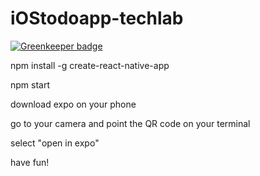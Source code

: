 # iOStodoapp-techlab

[![Greenkeeper badge](https://badges.greenkeeper.io/mrcolo/iOStodoapp-techlab.svg)](https://greenkeeper.io/)

npm install -g create-react-native-app

npm start

download expo on your phone

go to your camera and point the QR code on your terminal

select "open in expo"

have fun!
